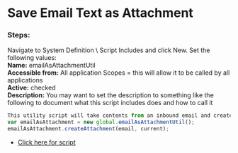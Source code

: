 # Save Email Text as Attachment

### Steps:

Navigate to System Definition \ Script Includes and click New.
Set the following values:<br />
**Name:** emailAsAttachmentUtil<br />
**Accessible from:** All application Scopes = this will allow it to be called by all applications<br />
**Active:** checked<br />
**Description:** You may want to set the description to something like the following to document what this script includes does and how to call it<br />


```js
This utility script will take contents from an inbound email and create an attachment on the created record from the inbound email action.  To utilize this script, add the following lines at the end of the inbound email action script:
var emailAsAttachment = new global.emailAsAttachmentUtil();
emailAsAttachment.createAttachment(email, current);
```

* [Click here for script](script.js)
